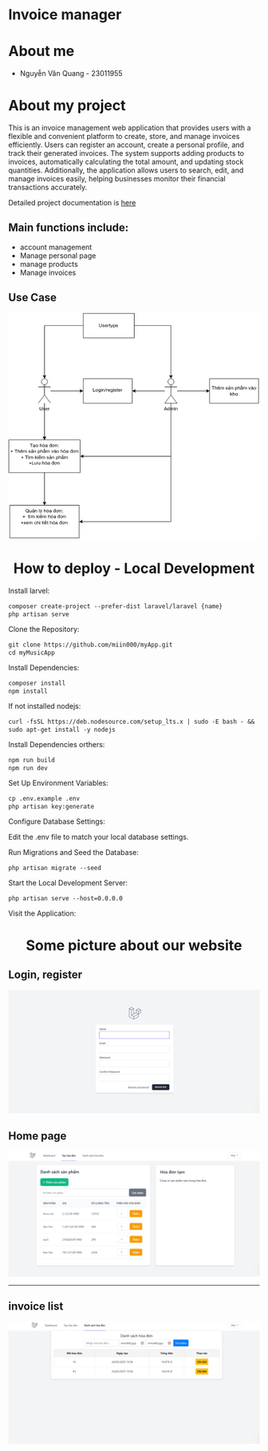 # Invoice manager
<h1>About me</h1>
<ul>
    <li>Nguyễn Văn Quang - 23011955</li></a>
</ul>
<h1>About my project</h1>
<p>This is an invoice management web application that provides users with a flexible and convenient platform to create, store, and manage invoices efficiently.
Users can register an account, create a personal profile, and track their generated invoices. The system supports adding products to invoices, automatically calculating the total amount, and updating stock quantities. Additionally, the application allows users to search, edit, and manage invoices easily, helping businesses monitor their financial transactions accurately.</p>
<p>Detailed project documentation is <a href='https://1drv.ms/w/c/edad28523a6cb810/EZHMYFVS-gVCqK0VMMb59c8B2k1mPaZ3kJqhQUQ5WXe8Xw?e=Qn2UU3'>here</a></p>

<h2>Main functions include:</h2>
<ul>
    <li>account management</li>
     <li>Manage personal page</li>
     <li>manage products</li>
     <li>Manage invoices</li>
</ul>

<h2>Use Case</h2>
<div align='center'>
    <img src='https://raw.githubusercontent.com/JCakaQuang/invoice-management/main/images/use%20case%20(2).png' alt='Use Case' width='600'>
</div>




<h1 align='center'>How to deploy - Local Development</h1>

Install larvel:
    
    composer create-project --prefer-dist laravel/laravel {name}
    php artisan serve

Clone the Repository:

    git clone https://github.com/miin000/myApp.git
    cd myMusicApp
    
Install Dependencies:

    composer install
    npm install
    
If not installed nodejs:

    curl -fsSL https://deb.nodesource.com/setup_lts.x | sudo -E bash - && sudo apt-get install -y nodejs

Install Dependencies orthers:

    npm run build
    npm run dev
    
Set Up Environment Variables:

    cp .env.example .env
    php artisan key:generate
    
Configure Database Settings:

Edit the .env file to match your local database settings.

Run Migrations and Seed the Database:


    php artisan migrate --seed
    
Start the Local Development Server:

    php artisan serve --host=0.0.0.0
    
Visit the Application:

<h1 align='center'>Some picture about our website</h1>
<h2>Login, register</h2>
<div align='center'>
    <img src='https://github.com/JCakaQuang/invoice-management/blob/main/images/rregister.png'>
</div>

<h2>Home page</h2>
<div align='center' >
    <img src='https://github.com/JCakaQuang/invoice-management/blob/main/images/create_invoice.png'>
</div>
<hr>
<h2>invoice list</h2>
<div align='center' >
    <img src='https://github.com/JCakaQuang/invoice-management/blob/main/images/Invoice_list.png'>

</div>

